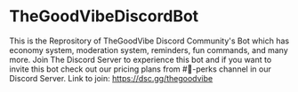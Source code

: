 # TheGoodVibeDiscordBot
This is the Reprository of TheGoodVibe Discord Community's Bot which has economy system, moderation system, reminders, fun commands, and many more.
Join The Discord Server to experience this bot and if you want to invite this bot check out our pricing plans from #🔮-perks channel in our Discord Server. Link to join: https://dsc.gg/thegoodvibe
